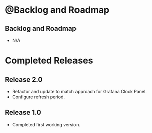 # @Backlog and Roadmap



## Backlog and Roadmap

- N/A

# Completed Releases


## Release 2.0

- Refactor and update to match approach for Grafana Clock Panel.
- Configure refresh period.


## Release 1.0

- Completed first working version.




